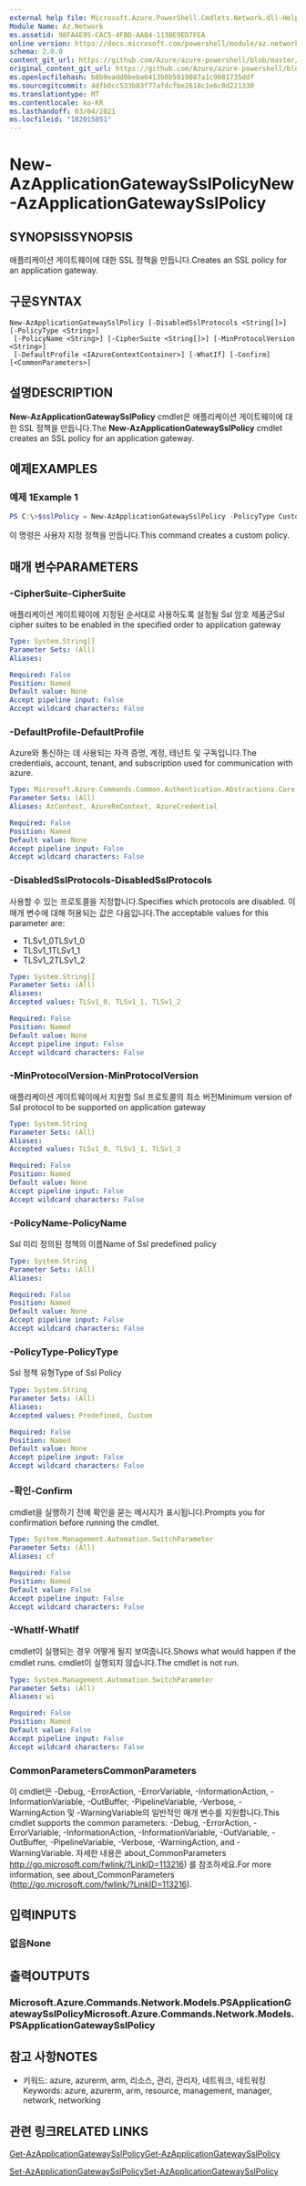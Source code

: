 ```yaml
---
external help file: Microsoft.Azure.PowerShell.Cmdlets.Network.dll-Help.xml
Module Name: Az.Network
ms.assetid: 98FA4E95-CAC5-4FBD-AA84-113BE9ED7FEA
online version: https://docs.microsoft.com/powershell/module/az.network/new-azapplicationgatewaysslpolicy
schema: 2.0.0
content_git_url: https://github.com/Azure/azure-powershell/blob/master/src/Network/Network/help/New-AzApplicationGatewaySslPolicy.md
original_content_git_url: https://github.com/Azure/azure-powershell/blob/master/src/Network/Network/help/New-AzApplicationGatewaySslPolicy.md
ms.openlocfilehash: b8b9eadd0beba6413b8b5919087a1c9081735ddf
ms.sourcegitcommit: 4dfb0cc533b83f77afdcfbe2618c1e6c8d221330
ms.translationtype: MT
ms.contentlocale: ko-KR
ms.lasthandoff: 03/04/2021
ms.locfileid: "102015051"
---
```

# <span data-ttu-id="a8f02-101">New-AzApplicationGatewaySslPolicy</span><span class="sxs-lookup"><span data-stu-id="a8f02-101">New-AzApplicationGatewaySslPolicy</span></span>

## <span data-ttu-id="a8f02-102">SYNOPSIS</span><span class="sxs-lookup"><span data-stu-id="a8f02-102">SYNOPSIS</span></span>
<span data-ttu-id="a8f02-103">애플리케이션 게이트웨이에 대한 SSL 정책을 만듭니다.</span><span class="sxs-lookup"><span data-stu-id="a8f02-103">Creates an SSL policy for an application gateway.</span></span>

## <span data-ttu-id="a8f02-104">구문</span><span class="sxs-lookup"><span data-stu-id="a8f02-104">SYNTAX</span></span>

```
New-AzApplicationGatewaySslPolicy [-DisabledSslProtocols <String[]>] [-PolicyType <String>]
 [-PolicyName <String>] [-CipherSuite <String[]>] [-MinProtocolVersion <String>]
 [-DefaultProfile <IAzureContextContainer>] [-WhatIf] [-Confirm] [<CommonParameters>]
```

## <span data-ttu-id="a8f02-105">설명</span><span class="sxs-lookup"><span data-stu-id="a8f02-105">DESCRIPTION</span></span>
<span data-ttu-id="a8f02-106">**New-AzApplicationGatewaySslPolicy** cmdlet은 애플리케이션 게이트웨이에 대한 SSL 정책을 만듭니다.</span><span class="sxs-lookup"><span data-stu-id="a8f02-106">The **New-AzApplicationGatewaySslPolicy** cmdlet creates an SSL policy for an application gateway.</span></span>

## <span data-ttu-id="a8f02-107">예제</span><span class="sxs-lookup"><span data-stu-id="a8f02-107">EXAMPLES</span></span>

### <span data-ttu-id="a8f02-108">예제 1</span><span class="sxs-lookup"><span data-stu-id="a8f02-108">Example 1</span></span>
```powershell
PS C:\>$sslPolicy = New-AzApplicationGatewaySslPolicy -PolicyType Custom -MinProtocolVersion TLSv1_1 -CipherSuite "TLS_ECDHE_ECDSA_WITH_AES_128_GCM_SHA256", "TLS_ECDHE_ECDSA_WITH_AES_256_GCM_SHA384", "TLS_ECDHE_RSA_WITH_AES_128_CBC_SHA", "TLS_RSA_WITH_AES_128_GCM_SHA256"
```

<span data-ttu-id="a8f02-109">이 명령은 사용자 지정 정책을 만듭니다.</span><span class="sxs-lookup"><span data-stu-id="a8f02-109">This command creates a custom policy.</span></span>

## <span data-ttu-id="a8f02-110">매개 변수</span><span class="sxs-lookup"><span data-stu-id="a8f02-110">PARAMETERS</span></span>

### <span data-ttu-id="a8f02-111">-CipherSuite</span><span class="sxs-lookup"><span data-stu-id="a8f02-111">-CipherSuite</span></span>
<span data-ttu-id="a8f02-112">애플리케이션 게이트웨이에 지정된 순서대로 사용하도록 설정될 Ssl 암호 제품군</span><span class="sxs-lookup"><span data-stu-id="a8f02-112">Ssl cipher suites to be enabled in the specified order to application gateway</span></span>

```yaml
Type: System.String[]
Parameter Sets: (All)
Aliases:

Required: False
Position: Named
Default value: None
Accept pipeline input: False
Accept wildcard characters: False
```

### <span data-ttu-id="a8f02-113">-DefaultProfile</span><span class="sxs-lookup"><span data-stu-id="a8f02-113">-DefaultProfile</span></span>
<span data-ttu-id="a8f02-114">Azure와 통신하는 데 사용되는 자격 증명, 계정, 테넌트 및 구독입니다.</span><span class="sxs-lookup"><span data-stu-id="a8f02-114">The credentials, account, tenant, and subscription used for communication with azure.</span></span>

```yaml
Type: Microsoft.Azure.Commands.Common.Authentication.Abstractions.Core.IAzureContextContainer
Parameter Sets: (All)
Aliases: AzContext, AzureRmContext, AzureCredential

Required: False
Position: Named
Default value: None
Accept pipeline input: False
Accept wildcard characters: False
```

### <span data-ttu-id="a8f02-115">-DisabledSslProtocols</span><span class="sxs-lookup"><span data-stu-id="a8f02-115">-DisabledSslProtocols</span></span>
<span data-ttu-id="a8f02-116">사용할 수 있는 프로토콜을 지정합니다.</span><span class="sxs-lookup"><span data-stu-id="a8f02-116">Specifies which protocols are disabled.</span></span>
<span data-ttu-id="a8f02-117">이 매개 변수에 대해 허용되는 값은 다음입니다.</span><span class="sxs-lookup"><span data-stu-id="a8f02-117">The acceptable values for this parameter are:</span></span>
- <span data-ttu-id="a8f02-118">TLSv1_0</span><span class="sxs-lookup"><span data-stu-id="a8f02-118">TLSv1_0</span></span> 
- <span data-ttu-id="a8f02-119">TLSv1_1</span><span class="sxs-lookup"><span data-stu-id="a8f02-119">TLSv1_1</span></span> 
- <span data-ttu-id="a8f02-120">TLSv1_2</span><span class="sxs-lookup"><span data-stu-id="a8f02-120">TLSv1_2</span></span>

```yaml
Type: System.String[]
Parameter Sets: (All)
Aliases:
Accepted values: TLSv1_0, TLSv1_1, TLSv1_2

Required: False
Position: Named
Default value: None
Accept pipeline input: False
Accept wildcard characters: False
```

### <span data-ttu-id="a8f02-121">-MinProtocolVersion</span><span class="sxs-lookup"><span data-stu-id="a8f02-121">-MinProtocolVersion</span></span>
<span data-ttu-id="a8f02-122">애플리케이션 게이트웨이에서 지원할 Ssl 프로토콜의 최소 버전</span><span class="sxs-lookup"><span data-stu-id="a8f02-122">Minimum version of Ssl protocol to be supported on application gateway</span></span>

```yaml
Type: System.String
Parameter Sets: (All)
Aliases:
Accepted values: TLSv1_0, TLSv1_1, TLSv1_2

Required: False
Position: Named
Default value: None
Accept pipeline input: False
Accept wildcard characters: False
```

### <span data-ttu-id="a8f02-123">-PolicyName</span><span class="sxs-lookup"><span data-stu-id="a8f02-123">-PolicyName</span></span>
<span data-ttu-id="a8f02-124">Ssl 미리 정의된 정책의 이름</span><span class="sxs-lookup"><span data-stu-id="a8f02-124">Name of Ssl predefined policy</span></span>

```yaml
Type: System.String
Parameter Sets: (All)
Aliases:

Required: False
Position: Named
Default value: None
Accept pipeline input: False
Accept wildcard characters: False
```

### <span data-ttu-id="a8f02-125">-PolicyType</span><span class="sxs-lookup"><span data-stu-id="a8f02-125">-PolicyType</span></span>
<span data-ttu-id="a8f02-126">Ssl 정책 유형</span><span class="sxs-lookup"><span data-stu-id="a8f02-126">Type of Ssl Policy</span></span>

```yaml
Type: System.String
Parameter Sets: (All)
Aliases:
Accepted values: Predefined, Custom

Required: False
Position: Named
Default value: None
Accept pipeline input: False
Accept wildcard characters: False
```

### <span data-ttu-id="a8f02-127">-확인</span><span class="sxs-lookup"><span data-stu-id="a8f02-127">-Confirm</span></span>
<span data-ttu-id="a8f02-128">cmdlet을 실행하기 전에 확인을 묻는 메시지가 표시됩니다.</span><span class="sxs-lookup"><span data-stu-id="a8f02-128">Prompts you for confirmation before running the cmdlet.</span></span>

```yaml
Type: System.Management.Automation.SwitchParameter
Parameter Sets: (All)
Aliases: cf

Required: False
Position: Named
Default value: False
Accept pipeline input: False
Accept wildcard characters: False
```

### <span data-ttu-id="a8f02-129">-WhatIf</span><span class="sxs-lookup"><span data-stu-id="a8f02-129">-WhatIf</span></span>
<span data-ttu-id="a8f02-130">cmdlet이 실행되는 경우 어떻게 될지 보여줍니다.</span><span class="sxs-lookup"><span data-stu-id="a8f02-130">Shows what would happen if the cmdlet runs.</span></span>
<span data-ttu-id="a8f02-131">cmdlet이 실행되지 않습니다.</span><span class="sxs-lookup"><span data-stu-id="a8f02-131">The cmdlet is not run.</span></span>

```yaml
Type: System.Management.Automation.SwitchParameter
Parameter Sets: (All)
Aliases: wi

Required: False
Position: Named
Default value: False
Accept pipeline input: False
Accept wildcard characters: False
```

### <span data-ttu-id="a8f02-132">CommonParameters</span><span class="sxs-lookup"><span data-stu-id="a8f02-132">CommonParameters</span></span>
<span data-ttu-id="a8f02-133">이 cmdlet은 -Debug, -ErrorAction, -ErrorVariable, -InformationAction, -InformationVariable, -OutBuffer, -PipelineVariable, -Verbose, -WarningAction 및 -WarningVariable의 일반적인 매개 변수를 지원합니다.</span><span class="sxs-lookup"><span data-stu-id="a8f02-133">This cmdlet supports the common parameters: -Debug, -ErrorAction, -ErrorVariable, -InformationAction, -InformationVariable, -OutVariable, -OutBuffer, -PipelineVariable, -Verbose, -WarningAction, and -WarningVariable.</span></span> <span data-ttu-id="a8f02-134">자세한 내용은 about_CommonParameters http://go.microsoft.com/fwlink/?LinkID=113216) 를 참조하세요.</span><span class="sxs-lookup"><span data-stu-id="a8f02-134">For more information, see about_CommonParameters (http://go.microsoft.com/fwlink/?LinkID=113216).</span></span>

## <span data-ttu-id="a8f02-135">입력</span><span class="sxs-lookup"><span data-stu-id="a8f02-135">INPUTS</span></span>

### <span data-ttu-id="a8f02-136">없음</span><span class="sxs-lookup"><span data-stu-id="a8f02-136">None</span></span>

## <span data-ttu-id="a8f02-137">출력</span><span class="sxs-lookup"><span data-stu-id="a8f02-137">OUTPUTS</span></span>

### <span data-ttu-id="a8f02-138">Microsoft.Azure.Commands.Network.Models.PSApplicationGatewaySslPolicy</span><span class="sxs-lookup"><span data-stu-id="a8f02-138">Microsoft.Azure.Commands.Network.Models.PSApplicationGatewaySslPolicy</span></span>

## <span data-ttu-id="a8f02-139">참고 사항</span><span class="sxs-lookup"><span data-stu-id="a8f02-139">NOTES</span></span>
* <span data-ttu-id="a8f02-140">키워드: azure, azurerm, arm, 리소스, 관리, 관리자, 네트워크, 네트워킹</span><span class="sxs-lookup"><span data-stu-id="a8f02-140">Keywords: azure, azurerm, arm, resource, management, manager, network, networking</span></span>

## <span data-ttu-id="a8f02-141">관련 링크</span><span class="sxs-lookup"><span data-stu-id="a8f02-141">RELATED LINKS</span></span>

[<span data-ttu-id="a8f02-142">Get-AzApplicationGatewaySslPolicy</span><span class="sxs-lookup"><span data-stu-id="a8f02-142">Get-AzApplicationGatewaySslPolicy</span></span>](./Get-AzApplicationGatewaySslPolicy.md)

[<span data-ttu-id="a8f02-143">Set-AzApplicationGatewaySslPolicy</span><span class="sxs-lookup"><span data-stu-id="a8f02-143">Set-AzApplicationGatewaySslPolicy</span></span>](./Set-AzApplicationGatewaySslPolicy.md)


